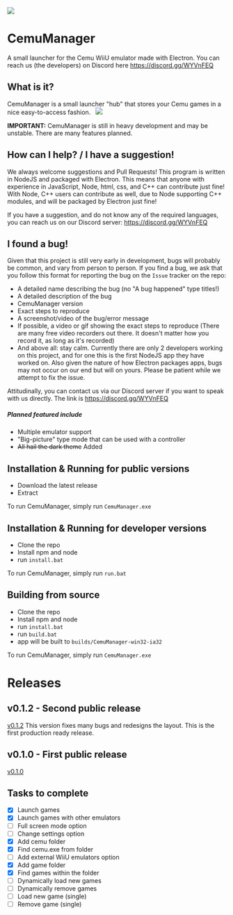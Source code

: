 <img src="http://i.imgur.com/KJhV5ak.png"/>

# CemuManager
A small launcher for the Cemu WiiU emulator made with Electron.
You can reach us (the developers) on Discord here https://discord.gg/WYVnFEQ

## What is it?
CemuManager is a small launcher "hub" that stores your Cemu games in a nice easy-to-access fashion.
 
<kbd>
<img src="http://i.imgur.com/jOrxr9D.gif"/>
</kbd>
 
**IMPORTANT:** CemuManager is still in heavy development and may be unstable. There are many features planned.

## How can I help? / I have a suggestion!
We always welcome suggestions and Pull Requests! This program is written in NodeJS and packaged with Electron. This means that anyone with experience in JavaScript, Node, html, css, and C++ can contribute just fine! With Node, C++ users can contribute as well, due to Node supporting C++ modules, and will be packaged by Electron just fine!

If you have a suggestion, and do not know any of the required languages, you can reach us on our Discord server: https://discord.gg/WYVnFEQ

## I found a bug!
Given that this project is still very early in development, bugs will probably be common, and vary from person to person. If you find a bug, we ask that you follow this format for reporting the bug on the `Issue` tracker on the repo:
- A detailed name describing the bug (no "A bug happened" type titles!)
- A detailed description of the bug
- CemuManager version
- Exact steps to reproduce
- A screenshot/video of the bug/error message
- If possible, a video or gif showing the exact steps to reproduce (There are many free video recorders out there. It doesn't matter how you record it, as long as it's recorded)
- And above all: stay calm. Currently there are only 2 developers working on this project, and for one this is the first NodeJS app they have worked on. Also given the nature of how Electron packages apps, bugs may not occur on our end but will on yours. Please be patient while we attempt to fix the issue.

Attitudinally, you can contact us via our Discord server if you want to speak with us directly. The link is https://discord.gg/WYVnFEQ

##### Planned featured include
- Multiple emulator support
- "Big-picture" type mode that can be used with a controller
- ~~All hail the dark theme~~ Added
 
## Installation & Running for public versions
- Download the latest release
- Extract

To run CemuManager, simply run `CemuManager.exe`
 
## Installation & Running for developer versions
- Clone the repo
- Install npm and node
- run `install.bat`

To run CemuManager, simply run `run.bat`

## Building from source
- Clone the repo
- Install npm and node
- run `install.bat`
- run `build.bat`
- app will be built to `builds/CemuManager-win32-ia32`

To run CemuManager, simply run `CemuManager.exe`

# Releases

## v0.1.2 - Second public release
[v0.1.2](https://github.com/RedDuckss/CemuManager/releases/tag/v0.1.2)
This version fixes many bugs and redesigns the layout. This is the first production ready release.

## v0.1.0 - First public release
[v0.1.0](https://github.com/RedDuckss/CemuManager/releases/tag/v0.1.0)
 

## Tasks to complete

- [x] Launch games
- [x] Launch games with other emulators
- [ ] Full screen mode option
- [ ] Change settings option
- [x] Add cemu folder
- [x] Find cemu.exe from folder
- [ ] Add external WiiU emulators option
- [x] Add game folder
- [x] Find games within the folder
- [ ] Dynamically load new games
- [ ] Dynamically remove games
- [ ] Load new game (single)
- [ ] Remove game (single)
